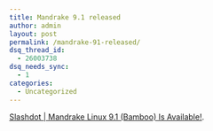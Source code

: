 ```yaml
---
title: Mandrake 9.1 released
author: admin
layout: post
permalink: /mandrake-91-released/
dsq_thread_id:
  - 26003738
dsq_needs_sync:
  - 1
categories:
  - Uncategorized
---
```

[Slashdot | Mandrake Linux 9.1 (Bamboo) Is Available!][1].

 [1]: http://slashdot.org/articles/03/03/25/204225.shtml?tid=147&tid=163 "Slashdot | Mandrake Linux 9.1 (Bamboo) Is Available!"